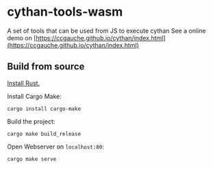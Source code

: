 # cythan-tools-wasm
 A set of tools that can be used from JS to execute cythan
 See a online demo on [https://ccgauche.github.io/cythan/index.html](https://ccgauche.github.io/cythan/index.html)

## Build from source

[Install Rust.](https://www.rust-lang.org/tools/install)

Install Cargo Make:
```
cargo install cargo-make
```

Build the project:
```
cargo make build_release
```

Open Webserver on `localhost:80`:
```
cargo make serve
```